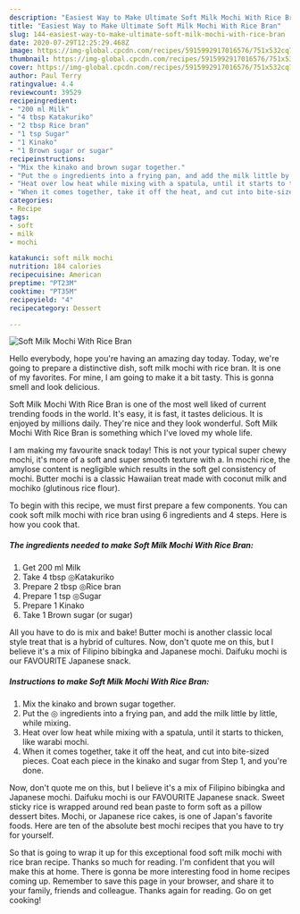 ```yaml
---
description: "Easiest Way to Make Ultimate Soft Milk Mochi With Rice Bran"
title: "Easiest Way to Make Ultimate Soft Milk Mochi With Rice Bran"
slug: 144-easiest-way-to-make-ultimate-soft-milk-mochi-with-rice-bran
date: 2020-07-29T12:25:29.468Z
image: https://img-global.cpcdn.com/recipes/5915992917016576/751x532cq70/soft-milk-mochi-with-rice-bran-recipe-main-photo.jpg
thumbnail: https://img-global.cpcdn.com/recipes/5915992917016576/751x532cq70/soft-milk-mochi-with-rice-bran-recipe-main-photo.jpg
cover: https://img-global.cpcdn.com/recipes/5915992917016576/751x532cq70/soft-milk-mochi-with-rice-bran-recipe-main-photo.jpg
author: Paul Terry
ratingvalue: 4.4
reviewcount: 39529
recipeingredient:
- "200 ml Milk"
- "4 tbsp Katakuriko"
- "2 tbsp Rice bran"
- "1 tsp Sugar"
- "1 Kinako"
- "1 Brown sugar or sugar"
recipeinstructions:
- "Mix the kinako and brown sugar together."
- "Put the ◎ ingredients into a frying pan, and add the milk little by little, while mixing."
- "Heat over low heat while mixing with a spatula, until it starts to thicken, like warabi mochi."
- "When it comes together, take it off the heat, and cut into bite-sized pieces. Coat each piece in the kinako and sugar from Step 1, and you&#39;re done."
categories:
- Recipe
tags:
- soft
- milk
- mochi

katakunci: soft milk mochi 
nutrition: 184 calories
recipecuisine: American
preptime: "PT23M"
cooktime: "PT35M"
recipeyield: "4"
recipecategory: Dessert

---
```



![Soft Milk Mochi With Rice Bran](https://img-global.cpcdn.com/recipes/5915992917016576/751x532cq70/soft-milk-mochi-with-rice-bran-recipe-main-photo.jpg)

Hello everybody, hope you're having an amazing day today. Today, we're going to prepare a distinctive dish, soft milk mochi with rice bran. It is one of my favorites. For mine, I am going to make it a bit tasty. This is gonna smell and look delicious.

Soft Milk Mochi With Rice Bran is one of the most well liked of current trending foods in the world. It's easy, it is fast, it tastes delicious. It is enjoyed by millions daily. They're nice and they look wonderful. Soft Milk Mochi With Rice Bran is something which I've loved my whole life.

I am making my favourite snack today! This is not your typical super chewy mochi, it&#39;s more of a soft and super smooth texture with a. In mochi rice, the amylose content is negligible which results in the soft gel consistency of mochi. Butter mochi is a classic Hawaiian treat made with coconut milk and mochiko (glutinous rice flour).


To begin with this recipe, we must first prepare a few components. You can cook soft milk mochi with rice bran using 6 ingredients and 4 steps. Here is how you cook that.

<!--inarticleads1-->

##### The ingredients needed to make Soft Milk Mochi With Rice Bran:

1. Get 200 ml Milk
1. Take 4 tbsp ◎Katakuriko
1. Prepare 2 tbsp ◎Rice bran
1. Prepare 1 tsp ◎Sugar
1. Prepare 1 Kinako
1. Take 1 Brown sugar (or sugar)


All you have to do is mix and bake! Butter mochi is another classic local style treat that is a hybrid of cultures. Now, don&#39;t quote me on this, but I believe it&#39;s a mix of Filipino bibingka and Japanese mochi. Daifuku mochi is our FAVOURITE Japanese snack. 

<!--inarticleads2-->

##### Instructions to make Soft Milk Mochi With Rice Bran:

1. Mix the kinako and brown sugar together.
1. Put the ◎ ingredients into a frying pan, and add the milk little by little, while mixing.
1. Heat over low heat while mixing with a spatula, until it starts to thicken, like warabi mochi.
1. When it comes together, take it off the heat, and cut into bite-sized pieces. Coat each piece in the kinako and sugar from Step 1, and you&#39;re done.


Now, don&#39;t quote me on this, but I believe it&#39;s a mix of Filipino bibingka and Japanese mochi. Daifuku mochi is our FAVOURITE Japanese snack. Sweet sticky rice is wrapped around red bean paste to form soft as a pillow dessert bites. Mochi, or Japanese rice cakes, is one of Japan&#39;s favorite foods. Here are ten of the absolute best mochi recipes that you have to try for yourself. 

So that is going to wrap it up for this exceptional food soft milk mochi with rice bran recipe. Thanks so much for reading. I'm confident that you will make this at home. There is gonna be more interesting food in home recipes coming up. Remember to save this page in your browser, and share it to your family, friends and colleague. Thanks again for reading. Go on get cooking!
